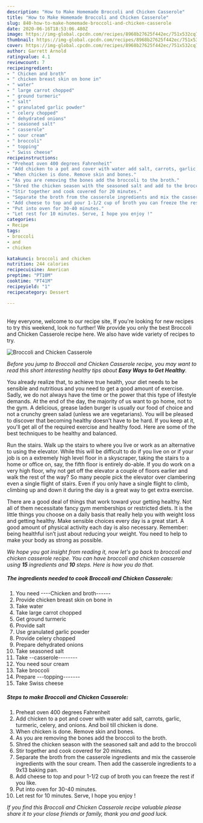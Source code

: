 ```yaml
---
description: "How to Make Homemade Broccoli and Chicken Casserole"
title: "How to Make Homemade Broccoli and Chicken Casserole"
slug: 840-how-to-make-homemade-broccoli-and-chicken-casserole
date: 2020-06-16T18:53:06.480Z
image: https://img-global.cpcdn.com/recipes/8968b27625f442ec/751x532cq70/broccoli-and-chicken-casserole-recipe-main-photo.jpg
thumbnail: https://img-global.cpcdn.com/recipes/8968b27625f442ec/751x532cq70/broccoli-and-chicken-casserole-recipe-main-photo.jpg
cover: https://img-global.cpcdn.com/recipes/8968b27625f442ec/751x532cq70/broccoli-and-chicken-casserole-recipe-main-photo.jpg
author: Garrett Arnold
ratingvalue: 4.1
reviewcount: 7
recipeingredient:
- " Chicken and broth"
- " chicken breast skin on bone in"
- " water"
- " large carrot chopped"
- " ground turmeric"
- " salt"
- " granulated garlic powder"
- " celery chopped"
- " dehydrated onions"
- " seasoned salt"
- " casserole"
- " sour cream"
- " broccoli"
- " topping"
- " Swiss cheese"
recipeinstructions:
- "Preheat oven 400 degrees Fahrenheit"
- "Add chicken to a pot and cover with water add salt, carrots, garlic, turmeric, celery, and onions. And boil till chicken is done."
- "When chicken is done. Remove skin and bones."
- "As you are removing the bones add the broccoli to the broth."
- "Shred the chicken season with the seasoned salt and add to the broccoli"
- "Stir together and cook covered for 20 minutes."
- "Separate the broth from the casserole ingredients and mix the casserole ingredients with the sour cream. Then add the casserole ingredients to a 9x13 baking pan."
- "Add cheese to top and pour 1-1/2 cup of broth you can freeze the rest if you like."
- "Put into oven for 30-40 minutes."
- "Let rest for 10 minutes. Serve, I hope you enjoy !"
categories:
- Recipe
tags:
- broccoli
- and
- chicken

katakunci: broccoli and chicken 
nutrition: 244 calories
recipecuisine: American
preptime: "PT10M"
cooktime: "PT41M"
recipeyield: "1"
recipecategory: Dessert

---
```

<br>
Hey everyone, welcome to our recipe site, If you're looking for new recipes to try this weekend, look no further! We provide you only the best Broccoli and Chicken Casserole recipe here. We also have wide variety of recipes to try.
<br>


![Broccoli and Chicken Casserole](https://img-global.cpcdn.com/recipes/8968b27625f442ec/751x532cq70/broccoli-and-chicken-casserole-recipe-main-photo.jpg)

<i>Before you jump to Broccoli and Chicken Casserole recipe, you may want to read this short interesting healthy tips about <strong>Easy Ways to Get Healthy</strong>.</i>

You already realize that, to achieve true health, your diet needs to be sensible and nutritious and you need to get a good amount of exercise. Sadly, we do not always have the time or the power that this type of lifestyle demands. At the end of the day, the majority of us want to go home, not to the gym. A delicious, grease laden burger is usually our food of choice and not a crunchy green salad (unless we are vegetarians). You will be pleased to discover that becoming healthy doesn't have to be hard. If you keep at it, you'll get all of the required exercise and healthy food. Here are some of the best techniques to be healthy and balanced.

Run the stairs. Walk up the stairs to where you live or work as an alternative to using the elevator. While this will be difficult to do if you live on or if your job is on a extremely high level floor in a skyscraper, taking the stairs to a home or office on, say, the fifth floor is entirely do-able. If you do work on a very high floor, why not get off the elevator a couple of floors earlier and walk the rest of the way? So many people pick the elevator over clambering even a single flight of stairs. Even if you only have a single flight to climb, climbing up and down it during the day is a great way to get extra exercise. 

There are a good deal of things that work toward your getting healthy. Not all of them necessitate fancy gym memberships or restricted diets. It is the little things you choose on a daily basis that really help you with weight loss and getting healthy. Make sensible choices every day is a great start. A good amount of physical activity each day is also necessary. Remember: being healthful isn’t just about reducing your weight. You need to help to make your body as strong as possible. 


<i>We hope you got insight from reading it, now let's go back to broccoli and chicken casserole recipe. You can have broccoli and chicken casserole using <strong>15</strong> ingredients and <strong>10</strong> steps. Here is how you do that.
</i>

##### The ingredients needed to cook Broccoli and Chicken Casserole:

1. You need  ----Chicken and broth------
1. Provide  chicken breast skin on bone in
1. Take  water
1. Take  large carrot chopped
1. Get  ground turmeric
1. Provide  salt
1. Use  granulated garlic powder
1. Provide  celery chopped
1. Prepare  dehydrated onions
1. Take  seasoned salt
1. Take  --casserole--------
1. You need  sour cream
1. Take  broccoli
1. Prepare  ---topping-------
1. Take  Swiss cheese


##### Steps to make Broccoli and Chicken Casserole:

1. Preheat oven 400 degrees Fahrenheit
1. Add chicken to a pot and cover with water add salt, carrots, garlic, turmeric, celery, and onions. And boil till chicken is done.
1. When chicken is done. Remove skin and bones.
1. As you are removing the bones add the broccoli to the broth.
1. Shred the chicken season with the seasoned salt and add to the broccoli
1. Stir together and cook covered for 20 minutes.
1. Separate the broth from the casserole ingredients and mix the casserole ingredients with the sour cream. Then add the casserole ingredients to a 9x13 baking pan.
1. Add cheese to top and pour 1-1/2 cup of broth you can freeze the rest if you like.
1. Put into oven for 30-40 minutes.
1. Let rest for 10 minutes. Serve, I hope you enjoy !


<i>If you find this Broccoli and Chicken Casserole recipe valuable please share it to your close friends or family, thank you and good luck.</i>
